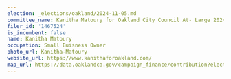 ```yaml
---
election: _elections/oakland/2024-11-05.md
committee_name: Kanitha Matoury for Oakland City Council At- Large 2024
filer_id: '1467524'
is_incumbent: false
name: Kanitha Matoury
occupation: Small Buisness Owner
photo_url: Kanitha-Matoury
website_url: https://www.kanithaforoakland.com/
map_url: https://data.oaklandca.gov/campaign_finance/contribution?electionYear=2024&candidates=1467524&since=2021-07-07&until=2024-08-09
---
```

